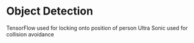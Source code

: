 # Object Detection
TensorFlow used for locking onto position of person 
Ultra Sonic used for collision avoidance
